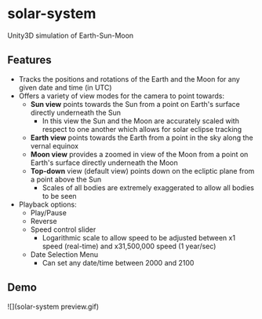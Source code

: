 # solar-system
Unity3D simulation of Earth-Sun-Moon

## Features
- Tracks the positions and rotations of the Earth and the Moon for any given date and time (in UTC)
- Offers a variety of view modes for the camera to point towards:
  - **Sun view** points towards the Sun from a point on Earth's surface directly underneath the Sun
    - In this view the Sun and the Moon are accurately scaled with respect to one another which allows for solar eclipse tracking
  - **Earth view** points towards the Earth from a point in the sky along the vernal equinox
  - **Moon view** provides a zoomed in view of the Moon from a point on Earth's surface directly underneath the Moon
  - **Top-down** view (default view) points down on the ecliptic plane from a point above the Sun
    - Scales of all bodies are extremely exaggerated to allow all bodies to be seen
- Playback options:
  - Play/Pause
  - Reverse
  - Speed control slider
    - Logarithmic scale to allow speed to be adjusted between x1 speed (real-time) and x31,500,000 speed (1 year/sec)
  - Date Selection Menu
    - Can set any date/time between 2000 and 2100

## Demo
![](solar-system preview.gif)
